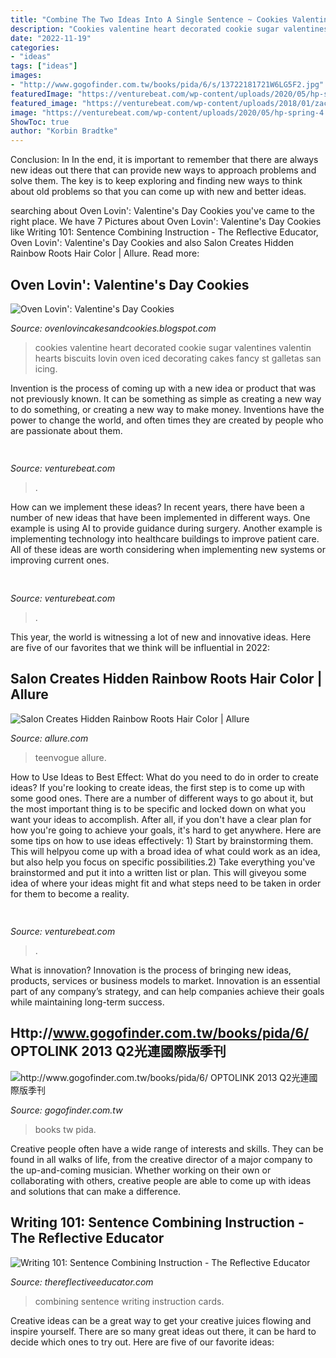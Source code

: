 ```yaml
---
title: "Combine The Two Ideas Into A Single Sentence ~ Cookies Valentine Heart Decorated Cookie Sugar Valentines Valentin Hearts Biscuits Lovin Oven Iced Decorating Cakes Fancy St Galletas San Icing"
description: "Cookies valentine heart decorated cookie sugar valentines valentin hearts biscuits lovin oven iced decorating cakes fancy st galletas san icing"
date: "2022-11-19"
categories:
- "ideas"
tags: ["ideas"]
images:
- "http://www.gogofinder.com.tw/books/pida/6/s/13722181721W6LG5F2.jpg"
featuredImage: "https://venturebeat.com/wp-content/uploads/2020/05/hp-spring-4.jpg"
featured_image: "https://venturebeat.com/wp-content/uploads/2018/01/zac41361_rgb.jpg?w=800"
image: "https://venturebeat.com/wp-content/uploads/2020/05/hp-spring-4.jpg"
ShowToc: true
author: "Korbin Bradtke"
---
```



Conclusion: In
In the end, it is important to remember that there are always new ideas out there that can provide new ways to approach problems and solve them. The key is to keep exploring and finding new ways to think about old problems so that you can come up with new and better ideas.

	

		
searching about Oven Lovin&#039;: Valentine&#039;s Day Cookies you've came to the right place. We have 7 Pictures about Oven Lovin&#039;: Valentine&#039;s Day Cookies like Writing 101: Sentence Combining Instruction - The Reflective Educator, Oven Lovin&#039;: Valentine&#039;s Day Cookies and also Salon Creates Hidden Rainbow Roots Hair Color | Allure. Read more:
		
    
## Oven Lovin&#039;: Valentine&#039;s Day Cookies

<img loading=lazy src="http://3.bp.blogspot.com/-cM2s6qtSHWg/UR-cMo-19AI/AAAAAAAAAu4/qy7jnLxnSUk/s1600/027.JPG" onerror="this.onerror=null;this.src='https://tse2.mm.bing.net/th?id=OIP.cI-CPtV2pYDedkZowBZ1EQHaGP&amp;pid=15.1';" alt="Oven Lovin&#039;: Valentine&#039;s Day Cookies">

_Source: ovenlovincakesandcookies.blogspot.com_

>cookies valentine heart decorated cookie sugar valentines valentin hearts biscuits lovin oven iced decorating cakes fancy st galletas san icing. 

	

Invention is the process of coming up with a new idea or product that was not previously known. It can be something as simple as creating a new way to do something, or creating a new way to make money. Inventions have the power to change the world, and often times they are created by people who are passionate about them.

    
## 

<img loading=lazy src="https://venturebeat.com/wp-content/uploads/2020/02/1_cZ0XKZn5O09e_ZgM5_DiRA.jpeg?w=800" onerror="this.onerror=null;this.src='https://tse4.mm.bing.net/th?id=OIP.5Cf6C_bqNN277cADEawIQAHaE7&amp;pid=15.1';" alt="">

_Source: venturebeat.com_

>. 

	

How can we implement these ideas?
In recent years, there have been a number of new ideas that have been implemented in different ways. One example is using AI to provide guidance during surgery. Another example is implementing technology into healthcare buildings to improve patient care. All of these ideas are worth considering when implementing new systems or improving current ones.

    
## 

<img loading=lazy src="https://venturebeat.com/wp-content/uploads/2020/05/hp-spring-4.jpg" onerror="this.onerror=null;this.src='https://tse1.mm.bing.net/th?id=OIP.5Eh6tApXNensZpKqgv-7wQHaEl&amp;pid=15.1';" alt="">

_Source: venturebeat.com_

>. 

	

This year, the world is witnessing a lot of new and innovative ideas. Here are five of our favorites that we think will be influential in 2022: 

    
## Salon Creates Hidden Rainbow Roots Hair Color | Allure

<img loading=lazy src="https://media.allure.com/photos/58dab01ed8331872d9b07f57/master/pass/rainbow-fb.jpg" onerror="this.onerror=null;this.src='https://tse1.mm.bing.net/th?id=OIP.8JBsDDvcVa-05psaKXEBLQHaD4&amp;pid=15.1';" alt="Salon Creates Hidden Rainbow Roots Hair Color | Allure">

_Source: allure.com_

>teenvogue allure. 

	

How to Use Ideas to Best Effect: What do you need to do in order to create ideas?
If you're looking to create ideas, the first step is to come up with some good ones. There are a number of different ways to go about it, but the most important thing is to be specific and locked down on what you want your ideas to accomplish. After all, if you don't have a clear plan for how you're going to achieve your goals, it's hard to get anywhere. Here are some tips on how to use ideas effectively: 1) Start by brainstorming them. This will helpyou come up with a broad idea of what could work as an idea, but also help you focus on specific possibilities.2) Take everything you've brainstormed and put it into a written list or plan. This will giveyou some idea of where your ideas might fit and what steps need to be taken in order for them to become a reality.

    
## 

<img loading=lazy src="https://venturebeat.com/wp-content/uploads/2018/01/zac41361_rgb.jpg?w=800" onerror="this.onerror=null;this.src='https://tse4.mm.bing.net/th?id=OIP.J2ZubWp3pAFTO0RZTCCAuQHaE7&amp;pid=15.1';" alt="">

_Source: venturebeat.com_

>. 

	

What is innovation?
Innovation is the process of bringing new ideas, products, services or business models to market. Innovation is an essential part of any company’s strategy, and can help companies achieve their goals while maintaining long-term success.

    
## Http://www.gogofinder.com.tw/books/pida/6/ OPTOLINK 2013 Q2光連國際版季刊

<img loading=lazy src="http://www.gogofinder.com.tw/books/pida/6/s/13722181721W6LG5F2.jpg" onerror="this.onerror=null;this.src='https://tse2.mm.bing.net/th?id=OIP.o__igtC0Lm8wJnVoo_iuKQHaKf&amp;pid=15.1';" alt="http://www.gogofinder.com.tw/books/pida/6/ OPTOLINK 2013 Q2光連國際版季刊">

_Source: gogofinder.com.tw_

>books tw pida. 

	

Creative people often have a wide range of interests and skills. They can be found in all walks of life, from the creative director of a major company to the up-and-coming musician. Whether working on their own or collaborating with others, creative people are able to come up with ideas and solutions that can make a difference.

    
## Writing 101: Sentence Combining Instruction - The Reflective Educator

<img loading=lazy src="http://thereflectiveeducator.com/wp-content/uploads/2013/04/Sentence-Combining-Cards-232x300.jpg" onerror="this.onerror=null;this.src='https://tse4.mm.bing.net/th?id=OIP.Z-nsUnmgB1W7V_PytgqnugHaJk&amp;pid=15.1';" alt="Writing 101: Sentence Combining Instruction - The Reflective Educator">

_Source: thereflectiveeducator.com_

>combining sentence writing instruction cards. 

	

Creative ideas can be a great way to get your creative juices flowing and inspire yourself. There are so many great ideas out there, it can be hard to decide which ones to try out. Here are five of our favorite ideas: 

